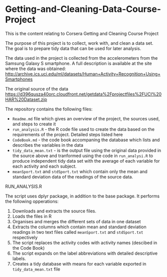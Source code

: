 # Getting-and-Cleaning-Data-Course-Project
This is the content relating to Corsera Getting and Cleaning Course Project

The purpose of this project is to collect, work with, and clean a data set. The goal is to prepare tidy data that can be used for later analysis. 

The data used in the project is collected from the accelerometers from the Samsung Galaxy S smartphone. A full description is available at the site where the data was obtained: http://archive.ics.uci.edu/ml/datasets/Human+Activity+Recognition+Using+Smartphones

The original source of the data
https://d396qusza40orc.cloudfront.net/getdata%2Fprojectfiles%2FUCI%20HAR%20Dataset.zip

The repository contains the following files:

* `Readme.md` file which gives an overview of the project, the sources used, and steps to create it
* `run_analysis.R` - the R code file used to create the data based on the requirements of the project. Detailed steps listed here
* `CodeBook.md` - the code book accompaning the database which lists and describes the variables in the data 
* `tidy_data_mean.txt` - is the output file using the original data provided in the source above and tranformed using the code in `run_analysi.R` to produce independent tidy data set with the average of each variable for each activity and each subject.
* `meanSport.txt` and `stdSport.txt` which contain only the mean and standard deviation data of the readings of the source data.

RUN_ANALYSIS.R

The script uses dplyr package, in addition to the base package.
It performs the following opperations:

1. Downloads and extracts the source files.
2. Loads the files in R
3. Organises and merges the different sets of data in one dataset
4. Extracts the columns which contain mean and standard deviation readings in two text files called `meanSport.txt` and `stdSport.txt` respectively
5. The script replaces the activity codes with activity names (descibed in the Code Book)
6. The script expands on the label abbreviations with detailed descriptive labels.
7. Creates a tidy database with means for each variable exported in `tidy_data_mean.txt` file
